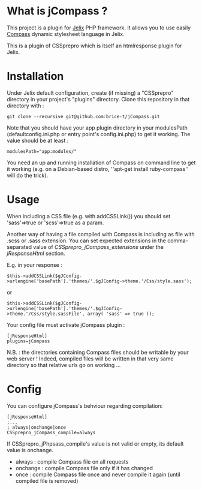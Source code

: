 What is jCompass ?
==============================

This project is a plugin for [Jelix](http://jelix.org) PHP framework. It allows you to use easily [Compass](http://compass-style.org/) dynamic stylesheet language in Jelix.

This is a plugin of CSSprepro which is itself an htmlresponse plugin for Jelix.



Installation
============

Under Jelix default configuration, create (if missing) a "CSSprepro" directory in your project's "plugins" directory.
Clone this repository in that directory with :

    git clone --recursive git@github.com:brice-t/jCompass.git


Note that you should have your app plugin directory in your modulesPath (defaultconfig.ini.php or entry point's config.ini.php) to get it working.
The value should be at least :

    modulesPath="app:modules/"

You need an up and running installation of Compass on command line to get it working (e.g. on a Debian-based distro, ''apt-get install ruby-compass'' will do the trick).



Usage
=====

When including a CSS file (e.g. with addCSSLink()) you should set 'sass'=>true or 'scss'=>true as a param.

Another way of having a file compiled with Compass is including as file with .scss or .sass extension. You can set expected extensions in the comma-separated value of _CSSprepro\_jCompass\_extensions_ under the _jResponseHtml_ section.

E.g. in your response :

`$this->addCSSLink($gJConfig->urlengine['basePath'].'themes/'.$gJConfig->theme.'/Css/style.sass');`

or

`$this->addCSSLink($gJConfig->urlengine['basePath'].'themes/'.$gJConfig->theme.'/Css/style.sassFile', array( 'sass' => true ));`


Your config file must activate jCompass plugin :

    [jResponseHtml]
    plugins=jCompass

N.B. : the directories containing Compass files should be writable by your web server ! Indeed, compiled files will be written in that very same directory so that relative urls go on working ...




Config
======

You can configure jCompass's behviour regarding compilation:

    [jResponseHtml]
    ;...
    ; always|onchange|once
    CSSprepro_jCompass_compile=always

If CSSprepro\_jPhpsass\_compile's value is not valid or empty, its default value is onchange.

* always : compile Compass file on all requests
* onchange : compile Compass file only if it has changed
* once : compile Compass file once and never compile it again (until compiled file is removed)

